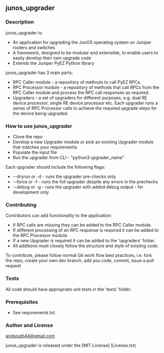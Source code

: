 ## junos_upgrader

### Description

junos_upgrader is:

* An application for upgrading the JunOS operating system on Juniper routers and switches
* A framework, designed to be modular and extensible, to enable users to easily develop their own upgrade code
* Extends the Juniper PyEZ Python library 

junos_upgrader has 3 main parts:

* RPC Caller module - a repository of methods to call PyEZ RPCs.
* RPC Processor module - a repository of methods that call RPCs from the RPC Caller module and process the RPC call responses as required.
* Upgraders - a set of upgraders for different purposes, e.g. dual RE device processor, single RE device processor etc. Each upgrader runs a series of RPC Processor calls to achieve the required upgrade steps for the device being upgraded.

### How to use junos_upgrader

* Clone the repo
* Develop a new Upgrader module or pick an existing Upgrader module that matches your requirements
* Populate the input file
* Run the upgrader from CLI - "python3 upgrader_name"

Each upgrader should include the following flags:

* --dryrun or -d   - runs the upgrader pre-checks only
* --force or -f    - runs the full upgrader despite any errors in the prechecks
* --debug or -g    - runs the upgrader with added debug output - for development only

### Contributing

Contributors can add functionality to the application: 
* If RPC calls are missing they can be added to the RPC Caller module.
* If different processing of an RPC response is required it can be added to the RPC Processor module.
* If a new Upgrader is required it can be added to the 'upgraders' folder.
* All additions must closely follow the structure and style of existing code.

To contribute, please follow normal Git work flow best practices, i.e. fork the repo, create your own dev branch, add you code, commit, issue a pull request

### Tests

All code should have appropriate unit tests in the 'tests' folder.

### Prerequisites
* See requirements.txt

### Author and License

andsouth44@gmail.com

junos_upgrader is released under the [MIT License] (License.txt)

